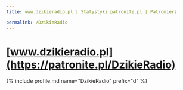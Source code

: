 ```yaml
---
title: www.dzikieradio.pl | Statystyki patronite.pl | Patromierz

permalink: /DzikieRadio
---
```


# [www.dzikieradio.pl](https://patronite.pl/DzikieRadio)

{% include profile.md name="DzikieRadio" prefix="d" %}
